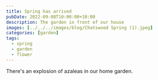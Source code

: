 ```yaml
---
title: Spring has arrived
pubDate: 2022-09-08T10:00:00+10:00
description: The garden in front of our house
images: [../../../images/blog/Chatswood Spring (1).jpeg]
categories: [garden]
tags:
  - spring
  - garden
  - flower
---
```


There's an explosion of azaleas in our home garden.

